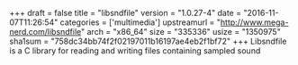 +++
draft = false
title = "libsndfile"
version = "1.0.27-4"
date = "2016-11-07T11:26:54"
categories = ['multimedia']
upstreamurl = "http://www.mega-nerd.com/libsndfile"
arch = "x86_64"
size = "335336"
usize = "1350975"
sha1sum = "758dc34bb74f2f02197011b16197ae4eb2f1bf72"
+++
Libsndfile is a C library for reading and writing files containing sampled sound